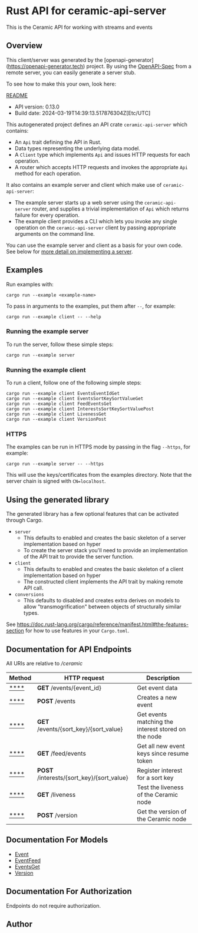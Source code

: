 # Rust API for ceramic-api-server

This is the Ceramic API for working with streams and events


## Overview

This client/server was generated by the [openapi-generator]
(https://openapi-generator.tech) project.  By using the
[OpenAPI-Spec](https://github.com/OAI/OpenAPI-Specification) from a remote
server, you can easily generate a server stub.

To see how to make this your own, look here:

[README]((https://openapi-generator.tech))

- API version: 0.13.0
- Build date: 2024-03-19T14:39:13.517876304Z[Etc/UTC]



This autogenerated project defines an API crate `ceramic-api-server` which contains:
* An `Api` trait defining the API in Rust.
* Data types representing the underlying data model.
* A `Client` type which implements `Api` and issues HTTP requests for each operation.
* A router which accepts HTTP requests and invokes the appropriate `Api` method for each operation.

It also contains an example server and client which make use of `ceramic-api-server`:

* The example server starts up a web server using the `ceramic-api-server`
    router, and supplies a trivial implementation of `Api` which returns failure
    for every operation.
* The example client provides a CLI which lets you invoke
    any single operation on the `ceramic-api-server` client by passing appropriate
    arguments on the command line.

You can use the example server and client as a basis for your own code.
See below for [more detail on implementing a server](#writing-a-server).

## Examples

Run examples with:

```
cargo run --example <example-name>
```

To pass in arguments to the examples, put them after `--`, for example:

```
cargo run --example client -- --help
```

### Running the example server
To run the server, follow these simple steps:

```
cargo run --example server
```

### Running the example client
To run a client, follow one of the following simple steps:

```
cargo run --example client EventsEventIdGet
cargo run --example client EventsSortKeySortValueGet
cargo run --example client FeedEventsGet
cargo run --example client InterestsSortKeySortValuePost
cargo run --example client LivenessGet
cargo run --example client VersionPost
```

### HTTPS
The examples can be run in HTTPS mode by passing in the flag `--https`, for example:

```
cargo run --example server -- --https
```

This will use the keys/certificates from the examples directory. Note that the
server chain is signed with `CN=localhost`.

## Using the generated library

The generated library has a few optional features that can be activated through Cargo.

* `server`
    * This defaults to enabled and creates the basic skeleton of a server implementation based on hyper
    * To create the server stack you'll need to provide an implementation of the API trait to provide the server function.
* `client`
    * This defaults to enabled and creates the basic skeleton of a client implementation based on hyper
    * The constructed client implements the API trait by making remote API call.
* `conversions`
    * This defaults to disabled and creates extra derives on models to allow "transmogrification" between objects of structurally similar types.

See https://doc.rust-lang.org/cargo/reference/manifest.html#the-features-section for how to use features in your `Cargo.toml`.

## Documentation for API Endpoints

All URIs are relative to */ceramic*

Method | HTTP request | Description
------------- | ------------- | -------------
[****](docs/default_api.md#) | **GET** /events/{event_id} | Get event data
[****](docs/default_api.md#) | **POST** /events | Creates a new event
[****](docs/default_api.md#) | **GET** /events/{sort_key}/{sort_value} | Get events matching the interest stored on the node
[****](docs/default_api.md#) | **GET** /feed/events | Get all new event keys since resume token
[****](docs/default_api.md#) | **POST** /interests/{sort_key}/{sort_value} | Register interest for a sort key
[****](docs/default_api.md#) | **GET** /liveness | Test the liveness of the Ceramic node
[****](docs/default_api.md#) | **POST** /version | Get the version of the Ceramic node


## Documentation For Models

 - [Event](docs/Event.md)
 - [EventFeed](docs/EventFeed.md)
 - [EventsGet](docs/EventsGet.md)
 - [Version](docs/Version.md)


## Documentation For Authorization
Endpoints do not require authorization.


## Author



